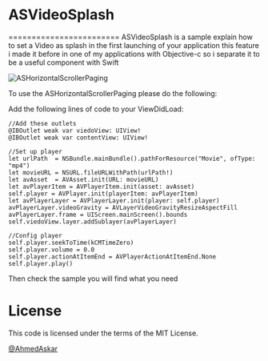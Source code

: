 # ASVideoSplash
========================
ASVideoSplash is a sample explain how to set a Video as splash in the first launching of your application this feature i made it before in one of my applications with Objective-c so i separate it to be a useful component with Swift



![ASHorizontalScrollerPaging](https://github.com/AhmedAskar/ASVideoSplash/blob/master/Shoot2.png)


To use the ASHorizontalScrollerPaging please do the following:


Add the following lines of code to your ViewDidLoad:
```
//Add these outlets
@IBOutlet weak var viedoView: UIView!
@IBOutlet weak var contentView: UIView!

//Set up player
let urlPath  = NSBundle.mainBundle().pathForResource("Movie", ofType: "mp4")
let movieURL = NSURL.fileURLWithPath(urlPath!)
let avAsset  = AVAsset.init(URL: movieURL)
let avPlayerItem = AVPlayerItem.init(asset: avAsset)
self.player = AVPlayer.init(playerItem: avPlayerItem)
let avPlayerLayer = AVPlayerLayer.init(player: self.player)
avPlayerLayer.videoGravity = AVLayerVideoGravityResizeAspectFill
avPlayerLayer.frame = UIScreen.mainScreen().bounds
self.viedoView.layer.addSublayer(avPlayerLayer)

//Config player
self.player.seekToTime(kCMTimeZero)
self.player.volume = 0.0
self.player.actionAtItemEnd = AVPlayerActionAtItemEnd.None
self.player.play()

```

Then check the sample you will find what you need

# License

This code is licensed under the terms of the MIT License.

[@AhmedAskar](https://www.linkedin.com/in/ahmed-askar-8a093244?trk=hp-identity-photo)